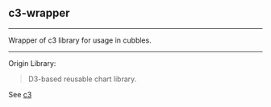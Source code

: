 ## c3-wrapper

<hr/>
Wrapper of c3 library for usage in cubbles.

***
Origin Library:

>D3-based reusable chart library.

See [c3](http://c3js.org/)
    
